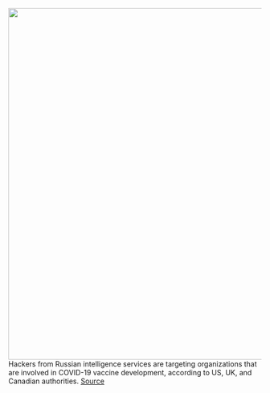 <img src='https://cdn.vox-cdn.com/thumbor/Mg0QI7w5A2B4NuQPc1b2REV7aPI=/0x0:4000x2666/1200x800/filters:focal(1680x1013:2320x1653)/cdn.vox-cdn.com/uploads/chorus_image/image/67067827/1223424881.jpg.0.jpg' width='700px' /><br/>
Hackers from Russian intelligence services are targeting organizations that are involved in COVID-19 vaccine development, according to US, UK, and Canadian authorities.
<a href='https://www.theverge.com/2020/7/16/21327021/russia-hackers-covid19-coronavirus-vaccine-attacks-uk-us-canada'> Source <a/>